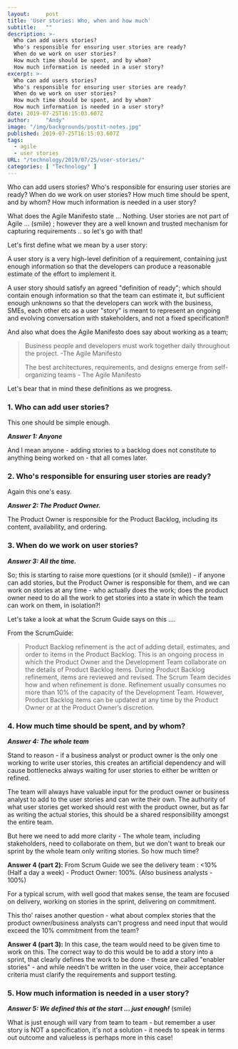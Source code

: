 ```yaml
---
layout:     post 
title: 'User stories: Who, when and how much'
subtitle:   ""
description: >-
  Who can add users stories?
  Who's responsible for ensuring user stories are ready?
  When do we work on user stories?
  How much time should be spent, and by whom?
  How much information is needed in a user story?
excerpt: >-
  Who can add users stories?
  Who's responsible for ensuring user stories are ready?
  When do we work on user stories?
  How much time should be spent, and by whom?
  How much information is needed in a user story?
date: 2019-07-25T16:15:03.607Z
author:     "Andy"
image: "/img/backgrounds/postit-notes.jpg"
published: 2019-07-25T16:15:03.607Z
tags:
  - agile
  - user stories
URL: "/technology/2019/07/25/user-stories/"
categories: [ "Technology" ]
---
```

Who can add users stories?
Who's responsible for ensuring user stories are ready?
When do we work on user stories?
How much time should be spent, and by whom?
How much information is needed in a user story?

What does the Agile Manifesto state ... Nothing.  User stories are not part of Agile ...  (smile) ; however they are a well known and trusted mechanism for capturing requirements .. so let's go with that!

Let's first define what we mean by a user story:

A user story is a very high-level definition of a requirement, containing just enough information so that the developers can produce a reasonable estimate of the effort to implement it.

A user story should satisfy an agreed "definition of ready"; which should contain enough information so that the team can estimate it, but sufficient enough unknowns so that the developers can work with the business, SMEs, each other etc as a user "story" is meant to represent an ongoing and evolving conversation with stakeholders, and not a fixed specification!!

And also what does the Agile Manifesto does say about working as a team;

> Business people and developers must work together daily throughout the project. -The Agile Manifesto
>
> The best architectures, requirements, and designs emerge from self-organizing teams - The Agile Manifesto

Let's bear that in mind these definitions as we progress.

### 1. Who can add user stories?

This one should be simple enough.

***Answer 1: Anyone***

And I mean anyone - adding stories to a backlog does not constitute to anything being worked on - that all comes later.

### 2. Who's responsible for ensuring user stories are ready?

Again this one's easy.

***Answer 2: The Product Owner.***

The Product Owner is responsible for the Product Backlog, including its content, availability, and ordering.

### 3. When do we work on user stories?

***Answer 3: All the time.***

So; this is starting to raise more questions (or it should (smile)) - if anyone can add stories, but the Product Owner is responsible for them, and we can work on stories at any time - who actually does the work; does the product owner need to do all the work to get stories into a state in which the team can work on them, in isolation?!

Let's take a look at what the Scrum Guide says on this ....

From the ScrumGuide: 

> Product Backlog refinement is the act of adding detail, estimates, and order to items in the Product Backlog. This is an ongoing process in which the Product Owner and the Development Team collaborate on the details of Product Backlog items.  During Product Backlog refinement, items are reviewed and revised. The Scrum Team decides how and when refinement is done. Refinement usually consumes no more than 10% of the capacity of the Development Team.  However, Product Backlog items can be updated at any time by the Product Owner or at the Product Owner’s discretion.

### 4. How much time should be spent, and by whom?

***Answer 4: The whole team***

Stand to reason - if a business analyst or product owner is the only one working to write user stories, this creates an artificial dependency and will cause bottlenecks always waiting for user stories to either be written or refined.

The team will always have valuable input for the product owner or business analyst to add to the user stories and can write their own. The authority of what user stories get worked should rest with the product owner, but as far as writing the actual stories, this should be a shared responsibility amongst the entire team.

But here we need to add more clarity - The whole team, including stakeholders, need to collaborate on them, but we don't want to break our sprint by the whole team only writing stories. So how much time?

**Answer 4 (part 2):** From Scrum Guide  we see the delivery team : <10% (Half a day a week)  - Product Owner: 100%. (Also business analysts - 100%)

For a typical scrum, with well good that makes sense, the team are focused on delivery, working on stories in the sprint, delivering on commitment.

This tho' raises another question - what about complex stories that the product owner/business analysts can't progress and need input that would exceed the 10% commitment from the team?

**Answer 4 (part 3):** In this case, the team would need to be given time to work on this.  The correct way to do this would be to add a story into a sprint, that clearly defines the work to be done - these are called "enabler stories" - and while needn't be written in the user voice, their acceptance criteria must clarify the requirements and support testing.

### 5. How much information is needed in a user story?

***Answer 5:  We defined this at the start ... just enough!*** (smile)

What is just enough will vary from team to team - but remember a user story is NOT a specification, it's not a solution - it needs to speak in terms out outcome and valueless is perhaps more in this case!
